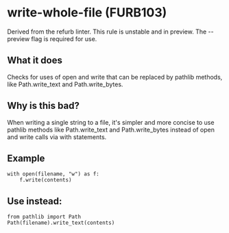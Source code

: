 # write-whole-file (FURB103)
Derived from the refurb linter.
This rule is unstable and in preview. The --preview flag is required for use.
## What it does
Checks for uses of open and write that can be replaced by pathlib
methods, like Path.write_text and Path.write_bytes.
## Why is this bad?
When writing a single string to a file, it's simpler and more concise
to use pathlib methods like Path.write_text and Path.write_bytes
instead of open and write calls via with statements.
## Example
```
with open(filename, "w") as f:
    f.write(contents)
```
## Use instead:
```
from pathlib import Path
Path(filename).write_text(contents)
```